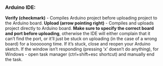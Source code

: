 ### Arduino IDE:
**Verify (checkmark)** - Compiles Arduino project before uploading project to the Arduino board.
**Upload (arrow pointing right)** - Compiles and uploads project directly to Arduino board. **Make sure to specify the correct board and port before uploading**, otherwise the IDE will either complain that it can’t find the port, or it’ll just be stuck on uploading (in the case of a wrong board) for a loooooong time. If it’s stuck, close and reopen your Arduino sketch. If the window isn’t responding (pressing ‘x’ doesn’t do anything), for Windows - open task manager (ctrl+shift+esc shortcut) and manually end the task.
